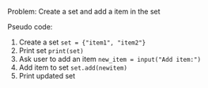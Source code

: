 Problem: Create a set and add a item in the set

Pseudo code:
1. Create a set `set = {"item1", "item2"}`
2. Print set `print(set)`
3. Ask user to add an item `new_item = input("Add item:")`
4. Add item to set `set.add(newitem)`
5. Print updated set